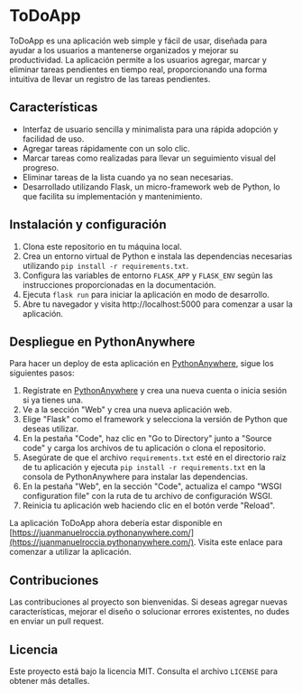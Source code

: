 # ToDoApp

ToDoApp es una aplicación web simple y fácil de usar, diseñada para ayudar a los usuarios a mantenerse organizados y mejorar su productividad. La aplicación permite a los usuarios agregar, marcar y eliminar tareas pendientes en tiempo real, proporcionando una forma intuitiva de llevar un registro de las tareas pendientes.

## Características

- Interfaz de usuario sencilla y minimalista para una rápida adopción y facilidad de uso.
- Agregar tareas rápidamente con un solo clic.
- Marcar tareas como realizadas para llevar un seguimiento visual del progreso.
- Eliminar tareas de la lista cuando ya no sean necesarias.
- Desarrollado utilizando Flask, un micro-framework web de Python, lo que facilita su implementación y mantenimiento.

## Instalación y configuración

1. Clona este repositorio en tu máquina local.
2. Crea un entorno virtual de Python e instala las dependencias necesarias utilizando `pip install -r requirements.txt`.
3. Configura las variables de entorno `FLASK_APP` y `FLASK_ENV` según las instrucciones proporcionadas en la documentación.
4. Ejecuta `flask run` para iniciar la aplicación en modo de desarrollo.
5. Abre tu navegador y visita http://localhost:5000 para comenzar a usar la aplicación.

## Despliegue en PythonAnywhere

Para hacer un deploy de esta aplicación en [PythonAnywhere](https://www.pythonanywhere.com/), sigue los siguientes pasos:

1. Regístrate en [PythonAnywhere](https://www.pythonanywhere.com/) y crea una nueva cuenta o inicia sesión si ya tienes una.
2. Ve a la sección "Web" y crea una nueva aplicación web.
3. Elige "Flask" como el framework y selecciona la versión de Python que deseas utilizar.
4. En la pestaña "Code", haz clic en "Go to Directory" junto a "Source code" y carga los archivos de tu aplicación o clona el repositorio.
5. Asegúrate de que el archivo `requirements.txt` esté en el directorio raíz de tu aplicación y ejecuta `pip install -r requirements.txt` en la consola de PythonAnywhere para instalar las dependencias.
6. En la pestaña "Web", en la sección "Code", actualiza el campo "WSGI configuration file" con la ruta de tu archivo de configuración WSGI.
7. Reinicia tu aplicación web haciendo clic en el botón verde "Reload".

La aplicación ToDoApp ahora debería estar disponible en [https://juanmanuelroccia.pythonanywhere.com/](https://juanmanuelroccia.pythonanywhere.com/). Visita este enlace para comenzar a utilizar la aplicación.

## Contribuciones

Las contribuciones al proyecto son bienvenidas. Si deseas agregar nuevas características, mejorar el diseño o solucionar errores existentes, no dudes en enviar un pull request.

## Licencia

Este proyecto está bajo la licencia MIT. Consulta el archivo `LICENSE` para obtener más detalles.
